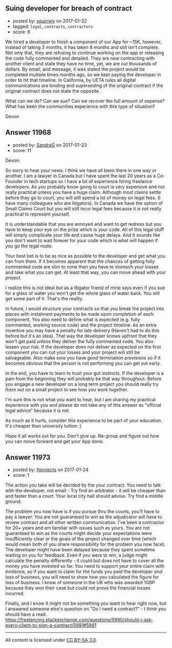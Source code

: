 ## Suing developer for breach of contract

- posted by: [squirrely](https://stackexchange.com/users/3233549/squirrely) on 2017-01-22
- tagged: `legal`, `contracts`, `contractors`
- score: 6

We hired a developer to finish a component of our App for ~15K, however, instead of taking 3 months, it has taken 8 months and still isn't complete.  Not only that, they are refusing to continue working on the app or releasing the code fully commented and detailed. They are now contracting with another client and state they have no time, yet, we are out thousands of dollars.  By email, and message, it was stated the project would be completed multiple times months ago, so we kept paying the developer in order to hit that timeline.  In California, by UETA rules all digital communications are binding and superseding of the original contract if the original contract does not state the opposite.  

What can we do? Can we sue? Can we recover the full amount of expense? What has been the communities experience with this type of situation? 

Devon


## Answer 11968

- posted by: [SandraG](https://stackexchange.com/users/10093564/sandrag) on 2017-01-23
- score: 11

Devon:

So sorry to hear your news.  I think we have all been there in one way or another.  I am a lawyer in Canada but I have spent the last 20 years as a Co-Founder in tech startups so I have a lot of experience hiring freelance developers.  As you probably know going to court is very expensive and not really practical unless you have a huge claim.  Although most claims settle before they go to court, you will still spend a lot of money on legal fees.  (I have many colleagues who are litigators).  In Canada we have the option of Small Claims Court but you will still incur legal fees because it is not really practical to represent yourself.

It is understandable that you are annoyed and want to get redress but you have to keep your eye on the prize which is your code.  All of this legal stuff will simply complicate your life and cause huge delays.  And it sounds like you don't want to wait forever for your code which is what will happen if you go the legal route.

Your best bet is to be as nice as possible to the developer and get what you can from them.  If it becomes apparent that the chances of getting fully commented code are slim to none then you have to stomach your losses and take what you can get.  At least that way, you can move ahead with your project.

I realize this is not ideal but as a litigator friend of mine says even if you sue for a glass of water you won't get the whole glass of water back.  You will get some part of it.  That's the reality.

In future, I would structure your contracts so that you break the project into pieces with instalment payments to be made upon completion of each component. You also need to define what is expected (e.g. fully commented, working source code) and the project timeline.  As an extra incentive you may have a penalty for late delivery (Haven't had to do this before but it's an idea). That way the developer knows upfront that they won't get paid unless they deliver the fully commented code.  You also lessen your risk.  If the developer does not deliver as expected on the first component you can cut your losses and your project will still be salvageable.  Also make sure you have good termination provisions so if it becomes obvious that the person is not performing you can get out early.

In the end, you have to learn to trust your gut instincts.  If the developer is a pain from the beginning they will probably be that way throughout.  Before you engage a new developer on a long term project you should really try them out on a small project to see how you work together.

I'm sure this is not what you want to hear, but I am sharing my practical experience with you and please do not take any of this answer as "official legal advice" because it is not. 

As much as it hurts, consider this experience to be part of your education.  It's cheaper than university tuition :)

Hope it all works out for you.  Don't give up.  Re-group and figure out how you can move forward and get your App done.


## Answer 11973

- posted by: [fiprojects](https://stackexchange.com/users/5370155/fiprojects) on 2017-01-24
- score: 1

The action you take will be decided by the your contract. You need to talk with the developer, not email - Try find an arbitrator - it will be cheaper than and faster than a court. Your local city hall should advise. Try find a middle ground. 

The problem you now have is if you pursue thru the courts, you'll have to pay a lawyer. You are not guaranteed to win as the adjudicator will have to review contract and all other written communication. I've been a contractor for 20+ years and am familiar with issues such as yours. You are not guaranteed to win as the courts might decide your expectations were insufficiently clear or the goals of the project changed over time (which would mean both of you share responsibility for the problem you now face). The developer might have been delayed because they spent sometime waiting on you for feedback.  Even if you were to win, a judge might calculate the penalty differently - it could but does not have to cover all the money you have invested so far. You need to support your entire claim with evidence, so if you want to claim for the funds you paid the developer *and* loss of business, you will need to show how you calculated the figure for loss of business. I know of someone in the UK who was awarded 1GBP because they won their case but could not prove the financial losses incurred.

Finally, and I know it might not be something you want to hear right now, but I answered someone else's question on "Do I need a contract?" - I think you should have a read. 
https://freelancing.stackexchange.com/questions/5990/should-i-ask-every-client-to-sign-a-contract/5991#5991



---

All content is licensed under [CC BY-SA 3.0](https://creativecommons.org/licenses/by-sa/3.0/).
